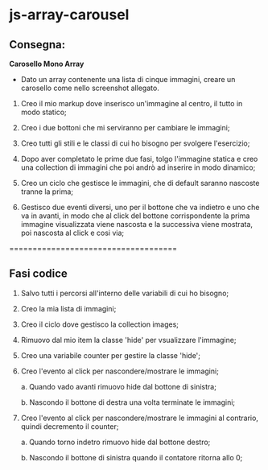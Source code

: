 # js-array-carousel


## Consegna:
**Carosello Mono Array**
- Dato un array contenente una lista di cinque immagini, creare un carosello come nello screenshot allegato.

1. Creo il mio markup dove inserisco un'immagine al centro, il tutto in modo statico;

2. Creo i due bottoni che mi serviranno per cambiare le immagini;
3. Creo tutti gli stili e le classi di cui ho bisogno per svolgere l'esercizio;
4. Dopo aver completato le prime due fasi, tolgo l'immagine statica e creo una collection di immagini che poi andrò ad inserire in modo dinamico;
5. Creo un ciclo che gestisce le immagini, che di default saranno nascoste tranne la prima;
6. Gestisco due eventi diversi, uno per il bottone che va indietro e uno che va in avanti, in modo che al click del bottone corrispondente la prima immagine visualizzata viene nascosta e la successiva viene mostrata, poi nascosta al click e cosi via;


====================================


## Fasi codice

1. Salvo tutti i percorsi all'interno delle variabili di cui ho bisogno;

2. Creo la mia lista di immagini;

3. Creo il ciclo dove gestisco la collection images;

4. Rimuovo dal mio item la classe 'hide' per vsualizzare l'immagine;

5. Creo una variabile counter per gestire la classe 'hide';

6. Creo l'evento al click per nascondere/mostrare le immagini;

    a. Quando vado avanti rimuovo hide dal bottone di sinistra;

    b. Nascondo il bottone di destra una volta terminate le immagini;

7. Creo l'evento al click per nascondere/mostrare le immagini al contrario, quindi decremento il counter;
   
   a. Quando torno indetro rimuovo hide dal bottone destro;

   b. Nascondo il bottone di sinistra quando il contatore ritorna allo 0;